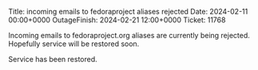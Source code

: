 Title: incoming emails to fedoraproject aliases rejected
Date: 2024-02-11 00:00+0000
OutageFinish: 2024-02-21 12:00+0000
Ticket: 11768

Incoming emails to fedoraproject.org aliases are currently
being rejected. Hopefully service will be restored soon.

Service has been restored.
